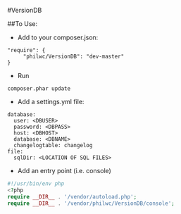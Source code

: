 #VersionDB

##To Use:

* Add to your composer.json:

```
"require": {
     "philwc/VersionDB": "dev-master"
}
```

* Run 
    

```
composer.phar update
```

* Add a settings.yml file:

```
database:
  user: <DBUSER>
  password: <DBPASS>
  host: <DBHOST>
  database: <DBNAME>
  changelogtable: changelog
file:
  sqlDir: <LOCATION OF SQL FILES>
```

* Add an entry point (i.e. console)

```php
#!/usr/bin/env php
<?php
require __DIR__ . '/vendor/autoload.php';
require __DIR__ . '/vendor/philwc/VersionDB/console';
```
